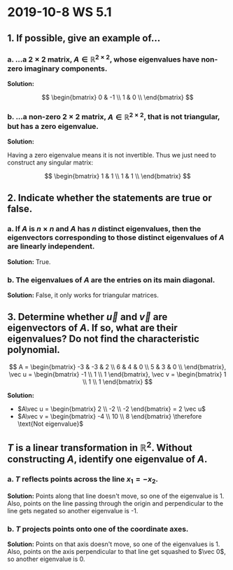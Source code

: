 # 2019-10-8 WS 5.1
## 1. If possible, give an example of...
### a. ...a  $2 \times 2$ matrix, $A \in \mathbb{R}^{2 \times 2}$, whose eigenvalues have non-zero imaginary components.
**Solution:**

$$
\begin{bmatrix}
  0 & -1 \\
  1 & 0 \\
\end{bmatrix}
$$

### b. ...a non-zero $2 \times 2$ matrix, $A \in \mathbb{R}^{2 \times 2}$, that is not triangular, but has a zero eigenvalue.
**Solution:**

Having a zero eigenvalue means it is not invertible. Thus we just need to construct any singular matrix:

$$
\begin{bmatrix}
  1 & 1 \\
  1 & 1 \\
\end{bmatrix}
$$

## 2. Indicate whether the statements are true or false.
### a. If $A$ is $n \times n$ and $A$ has $n$ distinct eigenvalues, then the eigenvectors corresponding to those distinct eigenvalues of $A$ are linearly independent.
**Solution:** True.

### b. The eigenvalues of $A$ are the entries on its main diagonal.
**Solution:** False, it only works for triangular matrices.

## 3. Determine whether $\vec u$ and $\vec v$ are eigenvectors of $A$. If so, what are their eigenvalues? Do not find the characteristic polynomial.
$$
A = \begin{bmatrix}
  -3 & -3 & 2 \\
  6 & 4 & 0 \\
  5 & 3 & 0 \\
\end{bmatrix}, \vec u = \begin{bmatrix} -1 \\ 1 \\ 1 \end{bmatrix}, \vec v = \begin{bmatrix} 1 \\ 1 \\ 1 \end{bmatrix}
$$

**Solution:**

- $A\vec u = \begin{bmatrix} 2 \\ -2 \\ -2 \end{bmatrix} = 2 \vec u$
- $A\vec v = \begin{bmatrix} -4 \\ 10 \\ 8 \end{bmatrix} \therefore \text{Not eigenvalue}$

## $T$ is a linear transformation in $\mathbb{R}^2$. Without constructing $A$, identify one eigenvalue of $A$.
### a. $T$ reflects points across the line $x_1 = -x_2$.
**Solution:** Points along that line doesn't move, so one of the eigenvalue is 1. Also, points on the line passing through the origin and perpendicular to the line gets negated so another eigenvalue is -1.

### b. $T$ projects points onto one of the coordinate axes.
**Solution:** Points on that axis doesn't move, so one of the eigenvalues is 1. Also, points on the axis perpendicular to that line get squashed to $\vec 0$, so another eigenvalue is 0.